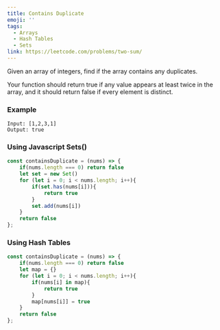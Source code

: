 ```yaml
---
title: Contains Duplicate
emoji: ''
tags:
  - Arrays
  - Hash Tables
  - Sets
link: https://leetcode.com/problems/two-sum/
---
```


Given an array of integers, find if the array contains any duplicates.

Your function should return true if any value appears at least twice in the array, and it should return false if every element is distinct.

### Example

```
Input: [1,2,3,1]
Output: true
```

### Using Javascript Sets()

``` js
const containsDuplicate = (nums) => {
    if(nums.length === 0) return false
    let set = new Set()
    for (let i = 0; i < nums.length; i++){
        if(set.has(nums[i])){
            return true
        }
        set.add(nums[i])
    }
    return false
};
```

### Using Hash Tables

``` js
const containsDuplicate = (nums) => {
    if(nums.length === 0) return false
    let map = {}
    for (let i = 0; i < nums.length; i++){
        if(nums[i] in map){
            return true
        }
        map[nums[i]] = true
    }
    return false
};
```